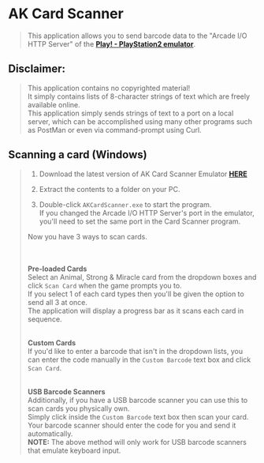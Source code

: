 # AK Card Scanner
> This application allows you to send barcode data to the "Arcade I/O HTTP Server" of the [**Play! - PlayStation2 emulator**](<https://github.com/jpd002/Play->).

## Disclaimer:
> This application contains no copyrighted material!<br>
> It simply contains lists of 8-character strings of text which are freely available online.<br>
> This application simply sends strings of text to a port on a local server, which can be accomplished using many other programs such as PostMan or even via command-prompt using Curl.



## Scanning a card (Windows)
> 1. Download the latest version of AK Card Scanner Emulator  [**HERE**](<https://github.com/Gama-Tech/AK-Card-Scanner-Releases/releases/tag/release>)
> 
> 2. Extract the contents to a folder on your PC.
> 
> 3. Double-click `AKCardScanner.exe` to start the program.<br>
> If you changed the Arcade I/O HTTP Server's port in the emulator, you'll need to set the same port in the Card Scanner program. 
> 
> Now you have 3 ways to scan cards.<br><br><br>
>
> 
> **Pre-loaded Cards<br>**
> Select an Animal, Strong & Miracle card from the dropdown boxes and click `Scan Card` when the game prompts you to.<br>
> If you select 1 of each card types then you'll be given the option to send all 3 at once.<br>
> The application will display a progress bar as it scans each card in sequence.<br><br>
> 
> **Custom Cards**<br>
> If you'd like to enter a barcode that isn't in the dropdown lists, you can enter the code manually in the `Custom Barcode` text box and click `Scan Card`.<br><br>
> 
> **USB Barcode Scanners<br>**
> Additionally, if you have a USB barcode scanner you can use this to scan cards you physically own.<br>
> Simply click inside the `Custom Barcode` text box then scan your card.<br>
> Your barcode scanner should enter the code for you and send it automatically.<br>
> **NOTE:** The above method will only work for USB barcode scanners that emulate keyboard input.
